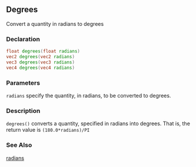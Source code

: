 ## Degrees
Convert a quantity in radians to degrees

### Declaration
```glsl
float degrees(float radians)  
vec2 degrees(vec2 radians)  
vec3 degrees(vec3 radians)  
vec4 degrees(vec4 radians)
```
 
### Parameters
```radians``` specify the quantity, in radians, to be converted to degrees.

### Description
```degrees()``` converts a quantity, specified in radians into degrees. That is, the return value is ```(180.0*radians)/PI```

### See Also
[radians](/glossary/?search=radians)
